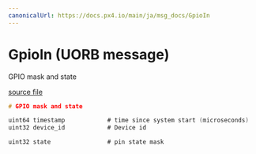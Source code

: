 ```yaml
---
canonicalUrl: https://docs.px4.io/main/ja/msg_docs/GpioIn
---
```


# GpioIn (UORB message)

GPIO mask and state

[source file](https://github.com/PX4/PX4-Autopilot/blob/release/1.14/msg/GpioIn.msg)

```c
# GPIO mask and state

uint64 timestamp            # time since system start (microseconds)
uint32 device_id            # Device id

uint32 state                # pin state mask

```
